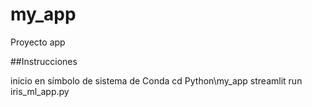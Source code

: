 # my_app
Proyecto app

##Instrucciones

inicio en símbolo de sistema de Conda
cd Python\my_app
streamlit run iris_ml_app.py
